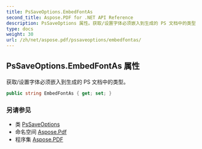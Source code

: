 ```yaml
---
title: PsSaveOptions.EmbedFontAs
second_title: Aspose.PDF for .NET API Reference
description: PsSaveOptions 属性。获取/设置字体必须嵌入到生成的 PS 文档中的类型
type: docs
weight: 30
url: /zh/net/aspose.pdf/pssaveoptions/embedfontas/
---
```

## PsSaveOptions.EmbedFontAs 属性

获取/设置字体必须嵌入到生成的 PS 文档中的类型。

```csharp
public string EmbedFontAs { get; set; }
```

### 另请参见

* 类 [PsSaveOptions](../)
* 命名空间 [Aspose.Pdf](../../../aspose.pdf/)
* 程序集 [Aspose.PDF](../../../)